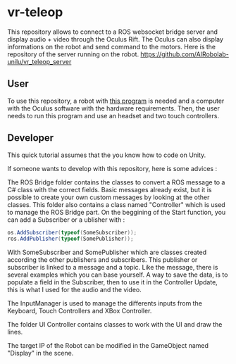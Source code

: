 
# vr-teleop

This repository allows to connect to a ROS websocket bridge server and display audio + video through the Oculus Rift. The Oculus can also display informations on the robot and send command to the motors.
Here is the repository of the server running on the robot. https://github.com/AIRobolab-unilu/vr_teleop_server

## User 


To use this repository, a robot with [this program](https://github.com/AIRobolab-unilu/vr_teleop_server) is needed and a computer with the Oculus software with the hardware requirements. Then, the user needs to run this program
and use an headset and two touch controllers.

## Developer

This quick tutorial assumes that the you know how to code on Unity.

If someone wants to develop with this repository, here is some advices :

The ROS Bridge folder contains the classes to convert a ROS message to a C# class with the correct fields. Basic messages already exist, but it is possible to create your own custom messages by looking at the other classes.
This folder also contains a class named "Controller" which is used to manage the ROS Bridge part. On the beggining of the Start function, you can add a Subscriber or a ublisher with :

```csharp
os.AddSubscriber(typeof(SomeSubscriber));
ros.AddPublisher(typeof(SomePublisher));
```

With SomeSubscriber and SomePublisher which are classes created according the other publishers and subscribers. This publisher or subscriber is linked to a message and a topic. Like the message, there is several examples
which you can base yourself. A way to save the data, is to populate a field in the Subscriber, then to use it in the Controller Update, this is what I used for the audio and the video.

The InputManager is used to manage the differents inputs from the Keyboard, Touch Controllers and XBox Controller.

The folder UI Controller contains classes to work with the UI and draw the lines.

The target IP of the Robot can be modified in the GameObject named "Display" in the scene.